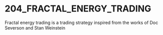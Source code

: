 # 204_FRACTAL_ENERGY_TRADING
Fractal energy trading is a trading strategy inspired from the works of  Doc Severson and Stan Weinstein
